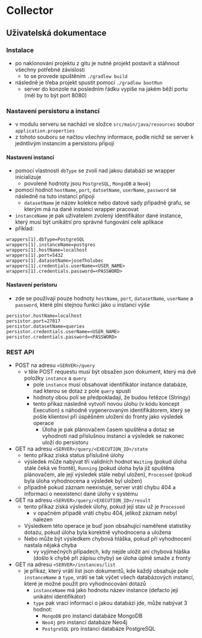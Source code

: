 # Collector

## Uživatelská dokumentace
### Instalace
- po naklonování projektu z gitu je nutné projekt postavit a stáhnout všechny potřebné závislosti
  - to se provede spuštěním `./gradlew build`
- následně je třeba projekt spustit pomocí `./gradlew bootRun`
  - server do konzole na posledním řádku vypíše na jakém běží portu (měl by to být port 8080)

### Nastavení persistoru a instancí
- v modulu serveru se nachází ve složce `src/main/java/resources` soubor `application.properties`
- z tohoto souboru se načtou všechny informace, podle nichž se server k jedntlivým instancím a persistoru připojí

#### Nastavení instancí
- pomocí vlastnosti `dbType` se zvolí nad jakou databázi se wrapper inicializuje
  - povolené hodnoty jsou `PostgreSQL`, `MongoDB` a `Neo4j`
- pomocí hodnot `hostName`, `port`, `datsetName`, `userName`, `password` se následně na tuto instanci připojí
  - `datasetName` je název kolekce nebo datové sady případně grafu, se kterým má na dané instanci wrapper pracovat
- `instanceName` je pak uživatelem zvolený identifikátor dané instance, který musí být unikátní pro správné fungování celé aplikace
- příklad:
```
wrappers[1].dbType=PostgreSQL
wrappers[1].instanceName=postgres
wrappers[1].hostName=localhost
wrappers[1].port=5432
wrappers[1].datasetName=josefholubec
wrappers[1].credentials.userName=<USER_NAME>
wrappers[1].credentials.password=<PASSWORD>
```

#### Nastavení peristoru
- zde se používají pouze hodnoty `hostName`, `port`, `datasetName`, `userName` a `password`, které plní stejnou funkci jako u instancí výše
```
persistor.hostName=localhost
persistor.port=27017
persistor.datasetName=queries
persistor.credentials.userName=<USER_NAME>
persistor.credentials.password=<PASSWORD>
```

### REST API
- POST na adresu `<SERVER>/query`
  - v těle POST requestu musí být obsažen json dokument, který má dvě položky `instance` a `query`
    - pole `instance` musí obsahovat identifikátor instance databáze, nad kterou se dotaz z pole `query` spustí
    - hodnoty obou polí se předpokladají, že budou řetězce (Stringy)
    - tento příkaz následně vytvoří novou úlohu (v kódu koncept Execution) s náhodně vygenerovaným identifikátorem, který se pošle klientovi při úspěšném uložení do fronty jako výsledek operace
      - Úloha je pak plánovačem časem spuštěna a dotaz se vyhodnotí nad příslušnou instancí a výsledek se nakonec uloží do persistoru
- GET na adresu `<SERVER>/query/<EXECUTION_ID>/state`
  - tento příkaz získá status příslušné úlohy
  - výsledek může nabývat tří validních hodnot `Waiting` (pokud úloha stále čeká ve frontě), `Running` (pokud úloha byla již spuštěna plánovačem, ale její výsledek stále nebyl uložen), `Processed` (pokud byla úloha vyhodnocena a výsledek byl uložen)
  - případně pokud záznam neexistuje, server vrátí chybu 404 a informaci o neexistenci dané úlohy v systému
- GET na adresu `<SERVER>/query/<EXECUTION_ID>/result`
  - tento příkaz získá výsledek úlohy, pokud její stav už je `Processed`
    - v opačném případě vrátí chybu 404, jelikož záznam nebyl nalezen
  - Výsledkem této operace je buď json obsahující naměřené statistiky dotazu, pokud úloha byla korektně vyhodnocena a uložena
  - Nebo může být výsledkem chybová hláška, pokud při vyhodnocení nastala nějaká chyba
    - vy vyjímečných případech, kdy nejde uložit ani chybová hláška (došlo k chybě při zápisu chyby) se úloha úplně smaže z fronty
- GET na adresu `<SERVER>/instances/list`
  - je příkaz, který vrátí list json dokumentů, kde každý obsahuje pole `instanceName` a `type`, vrátí se tak výčet všech databázových instancí, které je možné použít pro vyhodnocování dotazů
    - `instanceName` má jako hodnotu název instance (defacto její unikátní identifikátor)
    - `type` pak vrací informaci o jakou databázi jde, může nabývat 3 hodnot:
      - `MongoDB` pro instanci databáze MongoDB
      - `Neo4j` pro instanci databáze Neo4j
      - `PostgreSQL` pro instanci databáze PostgreSQL